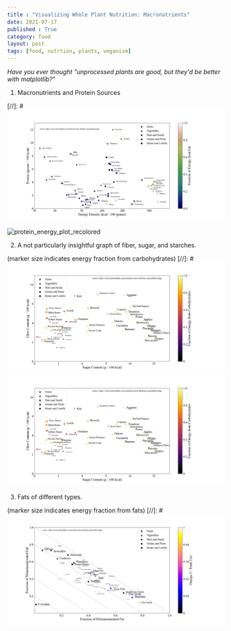 ```yaml
---
title : "Visualizing Whole Plant Nutrition: Macronutrients"
date: 2021-07-17
published : True
category: food
layout: post
tags: [food, nutrtion, plants, veganism]
---
```


*Have you ever thought "unprocessed plants are good, but they'd be better with matplotlib?"*

1. Macronutrients and Protein Sources

[//]: # ![protein_energy_plot](/images/protein_energy_plot_recolored.png)

![protein_energy_plot_recolored](https://user-images.githubusercontent.com/87294351/126049181-56abac75-29db-4453-bff6-296348ff9a06.png)

2. A not particularly insightful graph of fiber, sugar, and starches. 

(marker size indicates energy fraction from carbohydrates)
[//]: # ![carb_plot](/images/carb_plot_quad.png)
![fat_plot_lin](https://github.com/dabramovitch/condensed-metaphysics/blob/gh-pages/images/carb_plot_quad.png)

3. Fats of different types.

(marker size indicates energy fraction from fats)
[//]: # ![fat_plot](/images/fat_plot_lin.png)
